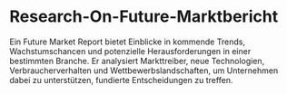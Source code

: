 # Research-On-Future-Marktbericht
Ein Future Market Report bietet Einblicke in kommende Trends, Wachstumschancen und potenzielle Herausforderungen in einer bestimmten Branche. Er analysiert Markttreiber, neue Technologien, Verbraucherverhalten und Wettbewerbslandschaften, um Unternehmen dabei zu unterstützen, fundierte Entscheidungen zu treffen.
